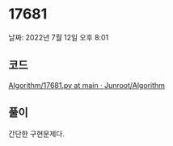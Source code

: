 # 17681

날짜: 2022년 7월 12일 오후 8:01

## 코드

[Algorithm/17681.py at main · Junroot/Algorithm](https://github.com/Junroot/Algorithm/blob/main/programmers/17681.py)

## 풀이

간단한 구현문제다.